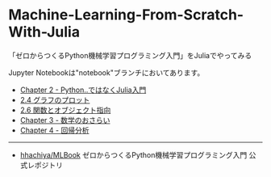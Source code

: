 # Machine-Learning-From-Scratch-With-Julia
「ゼロからつくるPython機械学習プログラミング入門」をJuliaでやってみる

Jupyter Notebookは"notebook"ブランチにおいてあります。

- [Chapter 2 - Python..ではなくJulia入門](https://nbviewer.jupyter.org/github/matsueushi/machine-learning-from-scratch-with-julia/blob/notebooks/notebook/chapter2.ipynb)
- [2.4 グラフのプロット](https://nbviewer.jupyter.org/github/matsueushi/machine-learning-from-scratch-with-julia/blob/notebooks/notebook/chapter2-4-scatter-plot.ipynb)
- [2.6 関数とオブジェクト指向](https://nbviewer.jupyter.org/github/matsueushi/machine-learning-from-scratch-with-julia/blob/notebooks/notebook/chapter2-6-house-price-data-main.ipynb)
- [Chapter 3 - 数学のおさらい](https://nbviewer.jupyter.org/github/matsueushi/machine-learning-from-scratch-with-julia/blob/notebooks/notebook/chapter3.ipynb)
- [Chapter 4 - 回帰分析](https://nbviewer.jupyter.org/github/matsueushi/machine-learning-from-scratch-with-julia/blob/notebooks/notebook/chapter4.ipynb)

---

* [hhachiya/MLBook](https://github.com/hhachiya/MLBook) ゼロからつくるPython機械学習プログラミング入門 公式レポジトリ
